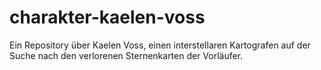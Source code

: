 # charakter-kaelen-voss
Ein Repository über Kaelen Voss, einen interstellaren Kartografen auf der Suche nach den verlorenen Sternenkarten der Vorläufer.
